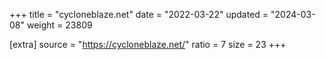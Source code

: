 +++
title = "cycloneblaze.net"
date = "2022-03-22"
updated = "2024-03-08"
weight = 23809

[extra]
source = "https://cycloneblaze.net/"
ratio = 7
size = 23
+++
